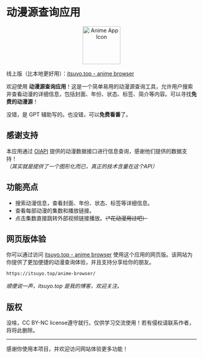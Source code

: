 # 动漫源查询应用

<p align="center">
    <img src="icon.ico" alt="Anime App Icon" width="100" height="100">
</p>

线上版（比本地更好用）：[itsuyo.top - anime browser](https://itsuyo.top/anime-browser/)

欢迎使用 **动漫源查询应用**！这是一个简单易用的动漫源查询工具，允许用户搜索并查看动漫的详细信息，包括封面、年份、状态、标签、简介等内容。可以寻找**免费的动漫源**！  

没错，是 GPT 辅助写的。也没错，可以**免费看番**了。

## 感谢支持

本应用通过 [OIAPI](https://oiapi.net) 提供的动漫数据接口进行信息查询，感谢他们提供的数据支持！  
_（其实就是提供了一个图形化而已，真正的技术含量在这个API）_

## 功能亮点

- 搜索动漫信息，查看封面、年份、状态、标签等详细信息。
- 查看每部动漫的集数和播放链接。
- 点击集数直接跳转外部视频链接播放。~~（*花动漫用过吧）~~

## 网页版体验

你可以通过访问 [itsuyo.top - anime browser](https://itsuyo.top/anime-browser/) 使用这个应用的网页版。该网站为你提供了更加便捷的动漫查询体验，并且支持分享给你的朋友。
```html
https://itsuyo.top/anime-browser/
```
_顺便说一声，itsuyo.top 是我的博客，欢迎关注。_

## 版权

没啥，CC BY-NC license遵守就行。仅供学习交流使用！若有侵权请联系作者，将将此删除。

---

感谢你使用本项目，并欢迎访问网站体验更多功能！
